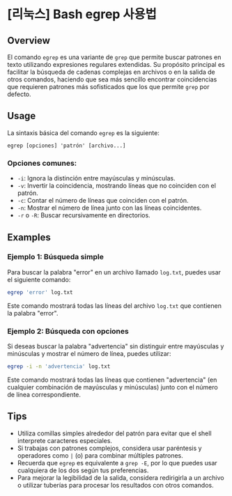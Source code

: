 # [리눅스] Bash egrep 사용법

## Overview
El comando `egrep` es una variante de `grep` que permite buscar patrones en texto utilizando expresiones regulares extendidas. Su propósito principal es facilitar la búsqueda de cadenas complejas en archivos o en la salida de otros comandos, haciendo que sea más sencillo encontrar coincidencias que requieren patrones más sofisticados que los que permite `grep` por defecto.

## Usage
La sintaxis básica del comando `egrep` es la siguiente:

```
egrep [opciones] 'patrón' [archivo...]
```

### Opciones comunes:
- `-i`: Ignora la distinción entre mayúsculas y minúsculas.
- `-v`: Invertir la coincidencia, mostrando líneas que no coinciden con el patrón.
- `-c`: Contar el número de líneas que coinciden con el patrón.
- `-n`: Mostrar el número de línea junto con las líneas coincidentes.
- `-r` o `-R`: Buscar recursivamente en directorios.

## Examples
### Ejemplo 1: Búsqueda simple
Para buscar la palabra "error" en un archivo llamado `log.txt`, puedes usar el siguiente comando:

```bash
egrep 'error' log.txt
```

Este comando mostrará todas las líneas del archivo `log.txt` que contienen la palabra "error".

### Ejemplo 2: Búsqueda con opciones
Si deseas buscar la palabra "advertencia" sin distinguir entre mayúsculas y minúsculas y mostrar el número de línea, puedes utilizar:

```bash
egrep -i -n 'advertencia' log.txt
```

Este comando mostrará todas las líneas que contienen "advertencia" (en cualquier combinación de mayúsculas y minúsculas) junto con el número de línea correspondiente.

## Tips
- Utiliza comillas simples alrededor del patrón para evitar que el shell interprete caracteres especiales.
- Si trabajas con patrones complejos, considera usar paréntesis y operadores como `|` (o) para combinar múltiples patrones.
- Recuerda que `egrep` es equivalente a `grep -E`, por lo que puedes usar cualquiera de los dos según tus preferencias.
- Para mejorar la legibilidad de la salida, considera redirigirla a un archivo o utilizar tuberías para procesar los resultados con otros comandos.